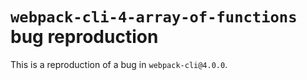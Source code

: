 # `webpack-cli-4-array-of-functions` bug reproduction

This is a reproduction of a bug in `webpack-cli@4.0.0`.
